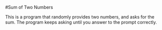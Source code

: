 #Sum of Two Numbers

This is a program that randomly provides two numbers, and asks for the sum. The program keeps asking until you answer to the prompt correctly.

